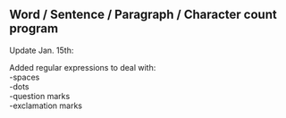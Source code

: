 <h2>Word / Sentence / Paragraph / Character count program</h2>

Update Jan. 15th:</br>

Added regular expressions to deal with:</br>
  -spaces</br>
  -dots</br>
  -question marks</br>
  -exclamation marks</br>

